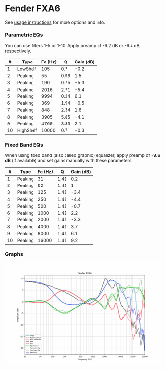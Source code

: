 # Fender FXA6
See [usage instructions](https://github.com/jaakkopasanen/AutoEq#usage) for more options and info.

### Parametric EQs
You can use filters 1-5 or 1-10. Apply preamp of -6.2 dB or -6.4 dB, respectively.

|   # | Type      |   Fc (Hz) |    Q |   Gain (dB) |
|-----|-----------|-----------|------|-------------|
|   1 | LowShelf  |       105 | 0.7  |        -0.2 |
|   2 | Peaking   |        55 | 0.96 |         1.5 |
|   3 | Peaking   |       190 | 0.75 |        -5.3 |
|   4 | Peaking   |      2016 | 2.71 |        -5.4 |
|   5 | Peaking   |      9994 | 0.24 |         6.1 |
|   6 | Peaking   |       369 | 1.94 |        -0.5 |
|   7 | Peaking   |       848 | 2.34 |         1.6 |
|   8 | Peaking   |      3905 | 5.85 |        -4.1 |
|   9 | Peaking   |      4769 | 3.83 |         2.1 |
|  10 | HighShelf |     10000 | 0.7  |        -0.3 |

### Fixed Band EQs
When using fixed band (also called graphic) equalizer, apply preamp of **-9.6 dB** (if available) and set gains manually with these parameters.

|   # | Type    |   Fc (Hz) |    Q |   Gain (dB) |
|-----|---------|-----------|------|-------------|
|   1 | Peaking |        31 | 1.41 |         0.2 |
|   2 | Peaking |        62 | 1.41 |         1   |
|   3 | Peaking |       125 | 1.41 |        -3.4 |
|   4 | Peaking |       250 | 1.41 |        -4.4 |
|   5 | Peaking |       500 | 1.41 |        -0.7 |
|   6 | Peaking |      1000 | 1.41 |         2.2 |
|   7 | Peaking |      2000 | 1.41 |        -3.3 |
|   8 | Peaking |      4000 | 1.41 |         3.7 |
|   9 | Peaking |      8000 | 1.41 |         6.1 |
|  10 | Peaking |     16000 | 1.41 |         9.2 |

### Graphs
![](./Fender%20FXA6.png)
